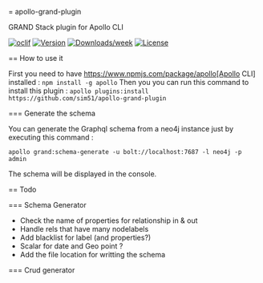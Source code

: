 = apollo-grand-plugin

GRAND Stack plugin for Apollo CLI

[![oclif](https://img.shields.io/badge/cli-oclif-brightgreen.svg)](https://oclif.io)
[![Version](https://img.shields.io/npm/v/apollo-grand-plugin.svg)](https://npmjs.org/package/apollo-grand-plugin)
[![Downloads/week](https://img.shields.io/npm/dw/apollo-grand-plugin.svg)](https://npmjs.org/package/apollo-grand-plugin)
[![License](https://img.shields.io/npm/l/apollo-grand-plugin.svg)](https://github.com/sim51/apollo-grand-plugin/blob/master/package.json)

== How to use it

First you need to have https://www.npmjs.com/package/apollo[Apollo CLI] installed : `npm install -g apollo`
Then you you can run this command to install this plugin : `apollo plugins:install https://github.com/sim51/apollo-grand-plugin`

=== Generate the schema

You can generate the Graphql schema from a neo4j instance just by executing this command :

`apollo grand:schema-generate -u bolt://localhost:7687 -l neo4j -p admin`

The schema will be displayed in the console. 

== Todo

=== Schema Generator

* Check the name of properties for relationship in & out
* Handle rels that have many nodelabels
* Add blacklist for label (and properties?)
* Scalar for date and Geo point ?
* Add the file location for writting the schema

=== Crud generator
